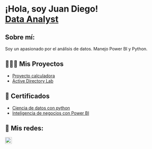 <h1>¡Hola, soy Juan Diego! <br/><a href="https://github.com/jdsuarez11">Data Analyst</a></h1>

<h2>Sobre mí:</h2>
Soy un apasionado por el análisis de datos. Manejo Power BI y Python.

<h2>👩🏽‍💻 Mis Proyectos</h2>

  - [Proyecto calculadora](https://github.com/jdsuarez11/calculadora) 
  - [Active Directory Lab](https://github.com/naekmv/LabActiveDirectory) 


<h2>📄 Certificados </h2>

- [Ciencia de datos con python](https://learn.ada-school.org/certifications/65b7f3bdf53818c50b7eee4c/)
- [Inteligencia de negocios con Power BI](https://wallet.xertify.co/certificates/2F3FEFBFC001)



<h2> 🤳 Mis redes:</h2>

[<img align="left" alt="Juan Diego Suárez | LinkedIn" width="22px" src="https://cdn.jsdelivr.net/npm/simple-icons@v3/icons/linkedin.svg" />][linkedin]

[linkedin]: https://linkedin.com/in/jdsuarez2105

<!--
**naekm/naekmv** es un repositorio ✨ _special_ ✨ ya que el archivo `README.md` (este archivo ) aparece directamente en tu perfil de Github.

Aquí hay más cosas que puedes incluir:

- 🔭 Estoy trabajando en ...
- 🌱 Actualmente aprendo ...
- 👯 Estoy buscando colaborar con ...
- 💬 Me puedes preguntar de ...
- 📫 Cómo contactarme: ...

-->
